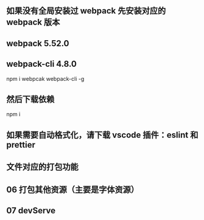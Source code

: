 ## 如果没有全局安装过 webpack 先安装对应的 webpack 版本

## webpack 5.52.0

## webpack-cli 4.8.0

npm i webpcak webpack-cli -g

## 然后下载依赖

npm i

## 如果需要自动格式化，请下载 vscode 插件：eslint 和 prettier

## 文件对应的打包功能

## 06 打包其他资源（主要是字体资源）

## 07 devServe
